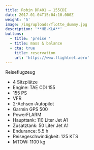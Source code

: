 ```yaml
---
title: Robin DR401 – 155CDI
date: 2017-01-04T15:04:10.000Z
weight: '5'
image: /img/uploads/flotte_dummy.jpg
description: '**HB-KLA**'
buttons:
  - title: 'preise '
  - title: mass & balance
  - cta: true
    title: reservation
    url: 'https://www.flightnet.aero'
---
```

Reiseflugzeug

* 4 Sitzplätze
* Engine: TAE  CDI 155
* 155 PS
* VFR
* 2-Achsen-Autopilot
* Garmin GPS 500
* PowerFLARM
* Haupttank: 110 Liter Jet A1
* Zusatztank: 50 Liter Jet A1
* Endurance: 5.5 h
* Reisegeschwindigkeit: 125 KTS
* MTOW: 1100 kg
